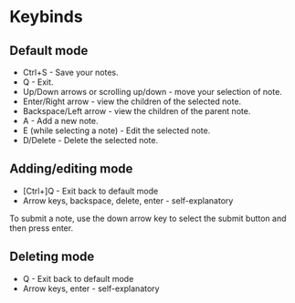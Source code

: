 # Keybinds

## Default mode

- Ctrl+S - Save your notes.
- Q - Exit.
- Up/Down arrows or scrolling up/down - move your selection of note.
- Enter/Right arrow - view the children of the selected note.
- Backspace/Left arrow - view the children of the parent note.
- A - Add a new note.
- E (while selecting a note) - Edit the selected note.
- D/Delete - Delete the selected note.

## Adding/editing mode

- [Ctrl+]Q - Exit back to default mode
- Arrow keys, backspace, delete, enter - self-explanatory

To submit a note, use the down arrow key to select the submit button and then
press enter.

## Deleting mode

- Q - Exit back to default mode
- Arrow keys, enter - self-explanatory
